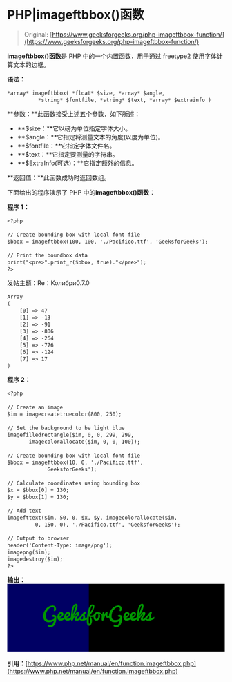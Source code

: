 # PHP|imageftbbox()函数

> Original: [https://www.geeksforgeeks.org/php-imageftbbox-function/](https://www.geeksforgeeks.org/php-imageftbbox-function/)

**imageftbbox()函数**是 PHP 中的一个内置函数，用于通过 freetype2 使用字体计算文本的边框。

**语法：**

```
*array* imageftbbox( *float* $size, *array* $angle,
          *string* $fontfile, *string* $text, *array* $extrainfo )
```

**参数：**此函数接受上述五个参数，如下所述：

*   **$size：**它以磅为单位指定字体大小。
*   **$angle：**它指定将测量文本的角度(以度为单位)。
*   **$fontfile：**它指定字体文件名。
*   **$text：**它指定要测量的字符串。
*   **$ExtraInfo(可选)：**它指定额外的信息。

**返回值：**此函数成功时返回数组。

下面给出的程序演示了 PHP 中的**imageftbbox()函数**：

**程序 1：**

```
<?php

// Create bounding box with local font file
$bbox = imageftbbox(100, 100, './Pacifico.ttf', 'GeeksforGeeks');

// Print the boundbox data
print("<pre>".print_r($bbox, true)."</pre>");
?>
```

发帖主题：Re：Колибри0.7.0

```
Array
(
    [0] => 47
    [1] => -13
    [2] => -91
    [3] => -806
    [4] => -264
    [5] => -776
    [6] => -124
    [7] => 17
)
```

**程序 2：**

```
<?php

// Create an image
$im = imagecreatetruecolor(800, 250);

// Set the background to be light blue
imagefilledrectangle($im, 0, 0, 299, 299,
       imagecolorallocate($im, 0, 0, 100));

// Create bounding box with local font file
$bbox = imageftbbox(10, 0, './Pacifico.ttf',
            'GeeksforGeeks');

// Calculate coordinates using bounding box
$x = $bbox[0] + 130;
$y = $bbox[1] + 130;

// Add text
imagefttext($im, 50, 0, $x, $y, imagecolorallocate($im,
         0, 150, 0), './Pacifico.ttf', 'GeeksforGeeks');

// Output to browser
header('Content-Type: image/png');
imagepng($im);
imagedestroy($im);
?>
```

**输出：**
![](img/93e89dc06fcafe8abb0419890d38c828.png)

**引用：**[https://www.php.net/manual/en/function.imageftbbox.php](https://www.php.net/manual/en/function.imageftbbox.php)